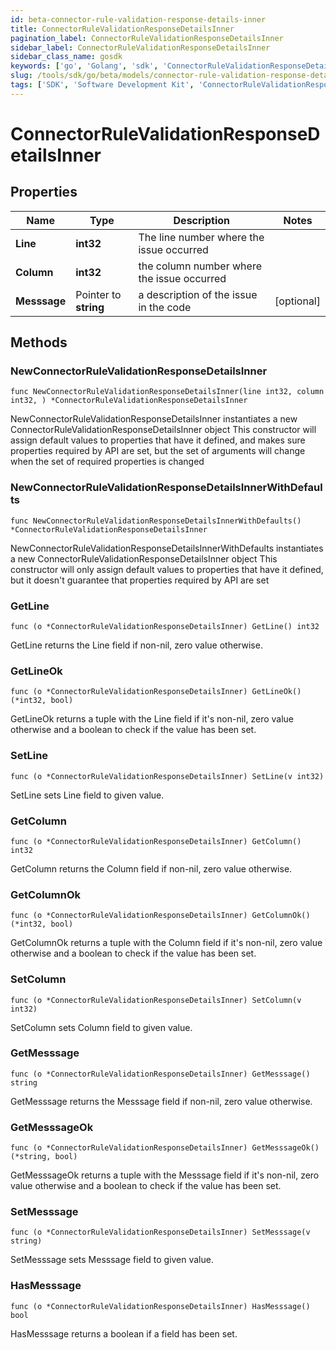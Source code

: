 ```yaml
---
id: beta-connector-rule-validation-response-details-inner
title: ConnectorRuleValidationResponseDetailsInner
pagination_label: ConnectorRuleValidationResponseDetailsInner
sidebar_label: ConnectorRuleValidationResponseDetailsInner
sidebar_class_name: gosdk
keywords: ['go', 'Golang', 'sdk', 'ConnectorRuleValidationResponseDetailsInner', 'BetaConnectorRuleValidationResponseDetailsInner'] 
slug: /tools/sdk/go/beta/models/connector-rule-validation-response-details-inner
tags: ['SDK', 'Software Development Kit', 'ConnectorRuleValidationResponseDetailsInner', 'BetaConnectorRuleValidationResponseDetailsInner']
---
```


# ConnectorRuleValidationResponseDetailsInner

## Properties

Name | Type | Description | Notes
------------ | ------------- | ------------- | -------------
**Line** | **int32** | The line number where the issue occurred | 
**Column** | **int32** | the column number where the issue occurred | 
**Messsage** | Pointer to **string** | a description of the issue in the code | [optional] 

## Methods

### NewConnectorRuleValidationResponseDetailsInner

`func NewConnectorRuleValidationResponseDetailsInner(line int32, column int32, ) *ConnectorRuleValidationResponseDetailsInner`

NewConnectorRuleValidationResponseDetailsInner instantiates a new ConnectorRuleValidationResponseDetailsInner object
This constructor will assign default values to properties that have it defined,
and makes sure properties required by API are set, but the set of arguments
will change when the set of required properties is changed

### NewConnectorRuleValidationResponseDetailsInnerWithDefaults

`func NewConnectorRuleValidationResponseDetailsInnerWithDefaults() *ConnectorRuleValidationResponseDetailsInner`

NewConnectorRuleValidationResponseDetailsInnerWithDefaults instantiates a new ConnectorRuleValidationResponseDetailsInner object
This constructor will only assign default values to properties that have it defined,
but it doesn't guarantee that properties required by API are set

### GetLine

`func (o *ConnectorRuleValidationResponseDetailsInner) GetLine() int32`

GetLine returns the Line field if non-nil, zero value otherwise.

### GetLineOk

`func (o *ConnectorRuleValidationResponseDetailsInner) GetLineOk() (*int32, bool)`

GetLineOk returns a tuple with the Line field if it's non-nil, zero value otherwise
and a boolean to check if the value has been set.

### SetLine

`func (o *ConnectorRuleValidationResponseDetailsInner) SetLine(v int32)`

SetLine sets Line field to given value.


### GetColumn

`func (o *ConnectorRuleValidationResponseDetailsInner) GetColumn() int32`

GetColumn returns the Column field if non-nil, zero value otherwise.

### GetColumnOk

`func (o *ConnectorRuleValidationResponseDetailsInner) GetColumnOk() (*int32, bool)`

GetColumnOk returns a tuple with the Column field if it's non-nil, zero value otherwise
and a boolean to check if the value has been set.

### SetColumn

`func (o *ConnectorRuleValidationResponseDetailsInner) SetColumn(v int32)`

SetColumn sets Column field to given value.


### GetMesssage

`func (o *ConnectorRuleValidationResponseDetailsInner) GetMesssage() string`

GetMesssage returns the Messsage field if non-nil, zero value otherwise.

### GetMesssageOk

`func (o *ConnectorRuleValidationResponseDetailsInner) GetMesssageOk() (*string, bool)`

GetMesssageOk returns a tuple with the Messsage field if it's non-nil, zero value otherwise
and a boolean to check if the value has been set.

### SetMesssage

`func (o *ConnectorRuleValidationResponseDetailsInner) SetMesssage(v string)`

SetMesssage sets Messsage field to given value.

### HasMesssage

`func (o *ConnectorRuleValidationResponseDetailsInner) HasMesssage() bool`

HasMesssage returns a boolean if a field has been set.


